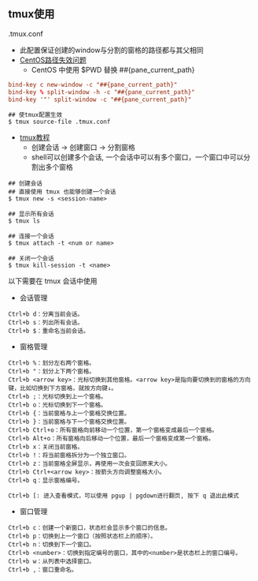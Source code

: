 ## tmux使用

.tmux.conf
  - 此配置保证创建的window与分割的窗格的路径都与其父相同   
  - [CentOS路径失效问题](https://unix.stackexchange.com/questions/233929/tmux-2-0-pane-current-path-not-working-on-centos)
    - CentOS 中使用 $PWD 替换 ##{pane_current_path}

```conf
bind-key c new-window -c "##{pane_current_path}"
bind-key % split-window -h -c "##{pane_current_path}"
bind-key '"' split-window -c "##{pane_current_path}"
```

```shell
## 使tmux配置生效
$ tmux source-file .tmux.conf
```

- [tmux教程](https://www.ruanyifeng.com/blog/2019/10/tmux.html)
  - 创建会话 -> 创建窗口 -> 分割窗格
  - shell可以创建多个会话, 一个会话中可以有多个窗口，一个窗口中可以分割出多个窗格  

```shell
## 创建会话
## 直接使用 tmux 也能够创建一个会话
$ tmux new -s <session-name>

## 显示所有会话
$ tmux ls 

## 连接一个会话
$ tmux attach -t <num or name>

## 关闭一个会话
$ tmux kill-session -t <name>
```
以下需要在 tmux 会话中使用

- 会话管理

```
Ctrl+b d：分离当前会话。
Ctrl+b s：列出所有会话。
Ctrl+b $：重命名当前会话。
```

- 窗格管理

```
Ctrl+b %：划分左右两个窗格。
Ctrl+b "：划分上下两个窗格。
Ctrl+b <arrow key>：光标切换到其他窗格。<arrow key>是指向要切换到的窗格的方向键，比如切换到下方窗格，就按方向键↓。
Ctrl+b ;：光标切换到上一个窗格。
Ctrl+b o：光标切换到下一个窗格。
Ctrl+b {：当前窗格与上一个窗格交换位置。
Ctrl+b }：当前窗格与下一个窗格交换位置。
Ctrl+b Ctrl+o：所有窗格向前移动一个位置，第一个窗格变成最后一个窗格。
Ctrl+b Alt+o：所有窗格向后移动一个位置，最后一个窗格变成第一个窗格。
Ctrl+b x：关闭当前窗格。
Ctrl+b !：将当前窗格拆分为一个独立窗口。
Ctrl+b z：当前窗格全屏显示，再使用一次会变回原来大小。
Ctrl+b Ctrl+<arrow key>：按箭头方向调整窗格大小。
Ctrl+b q：显示窗格编号。

Ctrl+b [: 进入查看模式，可以使用 pgup | pgdown进行翻页, 按下 q 退出此模式
```

- 窗口管理

```
Ctrl+b c：创建一个新窗口，状态栏会显示多个窗口的信息。
Ctrl+b p：切换到上一个窗口（按照状态栏上的顺序）。
Ctrl+b n：切换到下一个窗口。
Ctrl+b <number>：切换到指定编号的窗口，其中的<number>是状态栏上的窗口编号。
Ctrl+b w：从列表中选择窗口。
Ctrl+b ,：窗口重命名。
```